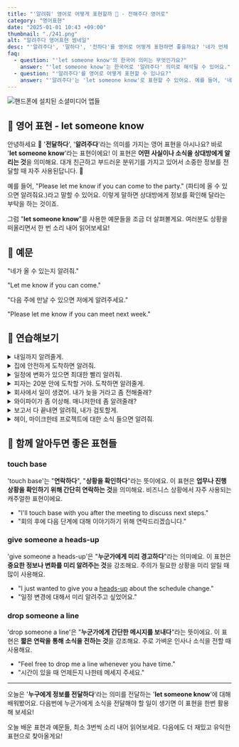 ```yaml
---
title: "'알려줘' 영어로 어떻게 표현할까 💌 - 전해주다 영어로"
category: "영어표현"
date: "2025-01-01 10:43 +09:00"
thumbnail: "./241.png"
alt: "알려주다 영어표현 썸네일"
desc: "'알려주다', '말하다', '전하다'를 영어로 어떻게 표현하면 좋을까요? '네가 언제 올지 나에게 알려줘', '이 정보를 친구에게 말해줘', '그 소식을 나에게 전해줘' 등을 영어로 표현하는 법을 배워봅시다. 다양한 예문을 통해서 연습하고 본인의 표현으로 만들어 보세요."
faq:
  - question: "'let someone know'의 한국어 의미는 무엇인가요?"
    answer: "'let someone know'는 한국어로 '알려주다' 의미로 해석될 수 있어요."
  - question: "'알려주다'를 영어로 어떻게 표현할 수 있나요?"
    answer: "'알려주다'는 'let someone know'로 표현할 수 있어요. 예를 들어, '네가 언제 올지 나에게 알려줘'는 'Let me know when you will come'으로 말할 수 있어요."
---
```


![핸드폰에 설치된 소셜미디어 앱들](./241-1.jpg)

## 🌟 영어 표현 - let someone know

안녕하세요 👋 '**전달하다**', '**알려주다**'라는 의미를 가지는 영어 표현을 아시나요? 바로 '**let someone know**'라는 표현이에요! 이 표현은 **어떤 사실이나 소식을 상대방에게 알리는 것**을 의미해요. 대개 친근하고 부드러운 분위기를 가지고 있어서 소중한 정보를 전달할 때 자주 사용된답니다. 📩

예를 들어, "Please let me know if you can come to the party." (파티에 올 수 있으면 알려줘요.)라고 말할 수 있어요. 이렇게 말하면 상대방에게 정보를 확인해 달라는 부탁을 하는 것이죠.

그럼 "**let someone know**"를 사용한 예문들을 조금 더 살펴볼게요. 여러분도 상황을 떠올리면서 한 번 소리 내어 읽어보세요!

## 📖 예문

"네가 올 수 있는지 알려줘."

"Let me know if you can come."

"다음 주에 만날 수 있으면 저에게 알려주세요."

"Please let me know if you can meet next week."

## 💬 연습해보기

<details>
<summary>내일까지 알려줄게.</summary>
<span>I'll let you know by tomorrow.</span>
</details>

<details>
<summary>집에 안전하게 도착하면 알려줘.</summary>
<span>Let me know when you <a href="/blog/in-english/244.make-it/">make it</a> home safe.</span>
</details>

<details>
<summary>일정에 변화가 있으면 최대한 빨리 알려줘.</summary>
<span>If anything changes with the schedule, let us know ASAP.</span>
</details>

<details>
<summary>피자는 20분 안에 도착할 거야. 도착하면 알려줄게.</summary>
<span>The pizza should be here in 20 minutes. I'll let you know when it arrives.</span>
</details>

<details>
<summary>회사에서 일이 생겼어. 내가 늦을 거라고 좀 전해줄래?</summary>
<span>Something came up at work. Could you let them know I'll be late?</span>
</details>

<details>
<summary>와이파이가 좀 이상해. 매니저한테 좀 알려줄래?</summary>
<span>The wifi's been <a href="/blog/vocab-1/016.act-up/">acting up</a>. Could you let the manager know?</span>
</details>

<details>
<summary>보고서 다 끝내면 알려줘, 내가 검토할게.</summary>
<span>Once you finish the report, let me know and I'll <a href="/blog/in-english/251.review/">review</a> it.</span>
</details>

<details>
<summary>헤이, 마이크한테 프로젝트에 대한 소식 들으면 알려줘.</summary>
<span>Hey, if you hear back from Mike about the project, let me know.</span>
</details>

## 🤝 함께 알아두면 좋은 표현들

### touch base

'touch base'는 "**연락하다**", "**상황을 확인하다**"라는 뜻이에요. 이 표현은 **업무나 진행 상황을 확인하기 위해 간단히 연락하는 것**을 의미해요. 비즈니스 상황에서 자주 사용되는 캐주얼한 표현이에요.

- "I'll touch base with you after the meeting to discuss next steps."
- "회의 후에 다음 단계에 대해 이야기하기 위해 연락드리겠습니다."

### give someone a heads-up

'give someone a heads-up'은 "**누군가에게 미리 경고하다**"라는 의미예요. 이 표현은 **중요한 정보나 변화를 미리 알려주는 것**을 강조해요. 주의가 필요한 상황을 미리 알릴 때 많이 사용해요.

- "I just wanted to give you a <a href="/blog/vocab-1/050.heads-up/">heads-up</a> about the schedule change."
- "일정 변경에 대해서 미리 알려주고 싶었어요."

### drop someone a line

'drop someone a line'은 "**누군가에게 간단한 메시지를 보내다**"라는 뜻이에요. 이 표현은 **짧은 연락을 통해 소식을 전하는 것**을 강조해요. 주로 가벼운 인사나 소식을 전할 때 사용해요.

- "Feel free to drop me a line whenever you have time."
- "시간이 있을 때 언제든지 나한테 메세지 주세요."

---

오늘은 '**누구에게 정보를 전달하다**'라는 의미를 전달하는 '**let someone know**'에 대해 배워봤어요. 다음번에 누군가에게 소식을 전달해야 할 일이 생기면 이 표현을 한번 활용해 보세요!

오늘 배운 표현과 예문들, 최소 3번씩 소리 내어 읽어보세요. 다음에도 더 재밌고 유익한 표현으로 찾아올게요!

